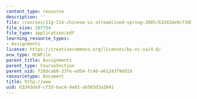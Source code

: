 ```yaml
---
content_type: resource
description: ''
file: /courses/21g-114-chinese-vi-streamlined-spring-2005/63343de9cf3dbac49e83ab503d3a2041_MIT21G_114S05_3_31f.pdf
file_size: 107754
file_type: application/pdf
learning_resource_types:
- Assignments
license: https://creativecommons.org/licenses/by-nc-sa/4.0/
ocw_type: OCWFile
parent_title: Assignments
parent_type: CourseSection
parent_uid: f20dcab0-33fe-ed54-fc46-e61243f9dd19
resourcetype: Document
title: http://www
uid: 63343de9-cf3d-bac4-9e83-ab503d3a2041
---
```

